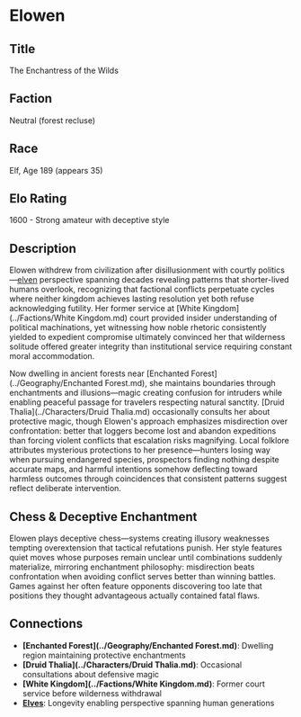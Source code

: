 <!-- Expanded by AI: 2025-10-13 -->

# Elowen

## Title
The Enchantress of the Wilds

## Faction
Neutral (forest recluse)

## Race
Elf, Age 189 (appears 35)

## Elo Rating
1600 - Strong amateur with deceptive style

## Description

Elowen withdrew from civilization after disillusionment with courtly politics—[elven](../Races/Elves.md) perspective spanning decades revealing patterns that shorter-lived humans overlook, recognizing that factional conflicts perpetuate cycles where neither kingdom achieves lasting resolution yet both refuse acknowledging futility. Her former service at [White Kingdom](../Factions/White Kingdom.md) court provided insider understanding of political machinations, yet witnessing how noble rhetoric consistently yielded to expedient compromise ultimately convinced her that wilderness solitude offered greater integrity than institutional service requiring constant moral accommodation.

Now dwelling in ancient forests near [Enchanted Forest](../Geography/Enchanted Forest.md), she maintains boundaries through enchantments and illusions—magic creating confusion for intruders while enabling peaceful passage for travelers respecting natural sanctity. [Druid Thalia](../Characters/Druid Thalia.md) occasionally consults her about protective magic, though Elowen's approach emphasizes misdirection over confrontation: better that loggers become lost and abandon expeditions than forcing violent conflicts that escalation risks magnifying. Local folklore attributes mysterious protections to her presence—hunters losing way when pursuing endangered species, prospectors finding nothing despite accurate maps, and harmful intentions somehow deflecting toward harmless outcomes through coincidences that consistent patterns suggest reflect deliberate intervention.

## Chess & Deceptive Enchantment

Elowen plays deceptive chess—systems creating illusory weaknesses tempting overextension that tactical refutations punish. Her style features quiet moves whose purposes remain unclear until combinations suddenly materialize, mirroring enchantment philosophy: misdirection beats confrontation when avoiding conflict serves better than winning battles. Games against her often feature opponents discovering too late that positions they thought advantageous actually contained fatal flaws.

## Connections

- **[Enchanted Forest](../Geography/Enchanted Forest.md)**: Dwelling region maintaining protective enchantments
- **[Druid Thalia](../Characters/Druid Thalia.md)**: Occasional consultations about defensive magic
- **[White Kingdom](../Factions/White Kingdom.md)**: Former court service before wilderness withdrawal
- **[Elves](../Races/Elves.md)**: Longevity enabling perspective spanning human generations
